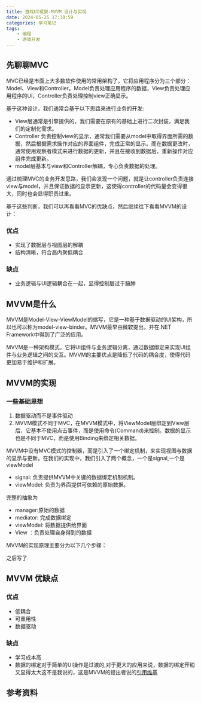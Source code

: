 ```yaml
---
title: 游戏UI框架-MVVM 设计与实现
date: 2024-05-25 17:30:59
categories: 学习笔记
tags:
    - 编程
    - 游戏开发
---
```

## 先聊聊MVC
MVC已经是市面上大多数软件使用的常用架构了，它将应用程序分为三个部分：Model、View和Controller。Model负责处理应用程序的数据，View负责处理应用程序的UI，Controller负责处理控制view正确显示。

基于这种设计，我们通常会基于以下思路来进行业务的开发:
- View层通常是引擎提供的，我们需要在原有的基础上进行二次封装，满足我们的定制化需求。
- Controller 负责控制view的显示，通常我们需要从model中取得界面所需的数据，然后根据需求操作对应的界面组件，完成正常的显示。而在数据更改时，通常使用观察者模式来进行数据的更新，并且在接收到数据后，重新操作对应组件完成更新。
- model层基本与view和Controller解耦，专心负责数据的处理。

通过梳理MVC的业务开发思路，我们会发现一个问题，就是让controller负责连接view与model，并且保证数据的显示更新，这使得controller的代码量会变得很大，同时也会显得职责过重。

基于这些判断，我们可以再看看MVC的优缺点，然后继续往下看看MVVM的设计：

### 优点
- 实现了数据层与视图层的解耦
- 结构清晰，符合高内聚低耦合

### 缺点
- 业务逻辑与UI逻辑耦合在一起，显得控制层过于臃肿

## MVVM是什么

MVVM是Model-View-ViewModel的缩写，它是一种基于数据驱动的UI架构，所以也可以称为model-view-binder。MVVM最早由微软提出，并在.NET Framework中得到了广泛的应用。

MVVM是一种架构模式，它将UI组件与业务逻辑分离，通过数据绑定来实现UI组件与业务逻辑之间的交互。MVVM的主要优点是降低了代码的耦合度，使得代码更加易于维护和扩展。

## MVVM的实现

### 一些基础思想
1. 数据驱动而不是事件驱动
2. MVVM模式不同于MVC，在MVVM模式中，将ViewModel层绑定到View层后，它基本不使用点击事件，而是使用命令(Command)来控制。数据的显示也是不同于MVC，而是使用Binding来绑定相关数据。

MVVM中没有MVC模式的控制器，而是引入了一个绑定机制，来实现视图与数据的显示与更新。在我们的实现中，我们引入了两个概念，一个是signal,一个是viewModel

- signal: 负责提供MVVM中关键的数据绑定机制机制。
- viewModel: 负责为界面提供可依赖的原始数据。

完整的抽象为
- manager:原始的数据
- mediator: 完成数据绑定
- viewModel: 将数据提供给界面
- View ：负责处理自身得到的数据

MVVM的实现原理主要分为以下几个步骤：

之后写了
## MVVM 优缺点




### 优点

- 低耦合
- 可重用性
- 数据驱动

### 缺点

- 学习成本高
- 数据的绑定对于简单的UI操作是过渡的,对于更大的应用来说，数据的绑定开销又显得太大<span class="heimu" title="你知道的太多了">这不是我说的，这是MVVM的提出者说的[引用维基](https://zh.wikipedia.org/wiki/MVVM#cite_note-13)</span>

## 参考资料


